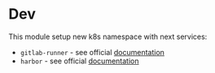 # Dev
This module setup new k8s namespace with next services:
- `gitlab-runner` - see official [documentation](https://gitlab.com/charts/gitlab-runner) 
- `harbor` - see official [documentation](https://github.com/goharbor/harbor-helm)
